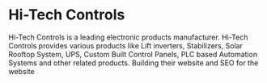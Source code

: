 # Hi-Tech Controls

Hi-Tech Controls is a leading electronic products manufacturer. Hi-Tech Controls provides various products like Lift inverters, Stabilizers, Solar Rooftop System, UPS, Custom Built Control Panels, PLC based Automation Systems and other related products. Building their website and SEO for the website

